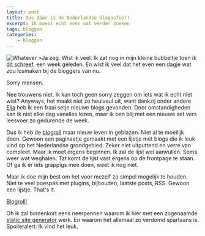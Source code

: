 ```yaml
---
layout: post
title: Dus dáár is de Nederlandse blogosfeer!
excerpt: Ik moest echt even wat verder zoeken
tags: bloggen
categories: 
    - bloggen
---
```


![Whatever >](http://gifs.frankmeeuwsen.com/whatever/bw-whatever.gif)Ja zeg. Wist ik veel. Ik zat nog in mijn kleine bubbeltje toen ik [dit schreef](/Nederlandse-Blogs/), een week geleden. En wist ik veel dat het even een dagje wat zou losmaken bij de bloggers van nu.

Sorry mensen.

Nee trouwens niet. Ik kan toch geen sorry zeggen om iets wat ik echt niet wist? Anyways, het maakt niet zo heulveul uit, want dankzij onder andere [Elja](http://www.eljadaae.nl/leuke-nederlandse-blogs-de-blogosphere-alive-kicking/) heb ik een fraai setje nieuwe blogs gevonden. Door omstandigheden kan ik niet elke dag vanalles lezen, maar ik ben blij met een nieuwe set vers leesvoer zo gedurende de week.

Dus ik heb de [blogroll](/blogroll) maar nieuw leven in geblazen. Niet al te moeilijk doen. Gewoon een paginaatje gemaakt met een lijstje met blogs die ik leuk vind op het Nederlandse grondgebied. Zeker niet uitputtend en verre van compleet. Maar ik moet ergens beginnen. Ik zal de lijst wel aanvullen. Soms weer wat weghalen. Tzt komt de lijst vast ergens op de frontpage te staan. Of ga ik er iets grappigs mee doen, weet ik nog niet.

Maar ik doe mijn best om het voor mezelf zo simpel mogelijk te houden. Niet te veel poespas met plugins, bijhouden, laatste posts, RSS. Gewoon een lijstje. That's it.

[Blogroll!](/blogroll)

Oh ik zal binnenkort eens neerpennen waarom ik hier met een zogenaamde [static site generator](https://duckduckgo.com/?q=static+site+generator) werk. En waarom het allemaal zo verdomd spartaans is. Spoileralert: Ik vind het leuk.
